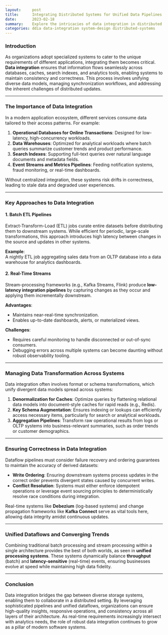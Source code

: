 ```yaml
---
layout:     post    
title:      Integrating Distributed Systems for Unified Data Pipelines
date:       2023-02-18 
summary:    Explore the intricacies of data integration in distributed applications, including synchronizing specialized systems and maintaining correctness across diverse data sources.    
categories: ddia data-integration system-design distributed-systems
---
```


### **Introduction**

As organizations adopt specialized systems to cater to the unique requirements of different applications, integrating them becomes critical. **Data integration** ensures that information flows seamlessly across databases, caches, search indexes, and analytics tools, enabling systems to maintain consistency and correctness. This process involves unifying diverse data models, managing synchronization workflows, and addressing the inherent challenges of distributed updates.
  
---  

### **The Importance of Data Integration**

In a modern application ecosystem, different services consume data tailored to their access patterns. For example:
1. **Operational Databases for Online Transactions**: Designed for low-latency, high-concurrency workloads.
2. **Data Warehouses**: Optimized for analytical workloads where batch queries summarize customer trends and product performance.
3. **Search Indexes**: Supporting full-text queries over natural language documents and metadata fields.
4. **Event Streams and Metrics Pipelines**: Feeding notification systems, fraud monitoring, or real-time dashboards.

Without centralized integration, these systems risk drifts in correctness, leading to stale data and degraded user experiences.
   
---  

### **Key Approaches to Data Integration**

#### **1. Batch ETL Pipelines**
Extract-Transform-Load (ETL) jobs curate entire datasets before distributing them to downstream systems. While efficient for periodic, large-scale transformations, this approach introduces high latency between changes in the source and updates in other systems.

**Example**:    
A nightly ETL job aggregating sales data from an OLTP database into a data warehouse for analytics dashboards.

#### **2. Real-Time Streams**
Stream-processing frameworks (e.g., Kafka Streams, Flink) produce **low-latency integration pipelines** by capturing changes as they occur and applying them incrementally downstream.

**Advantages**:
- Maintains near-real-time synchronization.
- Enables up-to-date dashboards, alerts, or materialized views.

**Challenges**:
- Requires careful monitoring to handle disconnected or out-of-sync consumers.
- Debugging errors across multiple systems can become daunting without robust observability tooling.

---  

### **Managing Data Transformation Across Systems**

Data integration often involves format or schema transformations, which unify divergent data models spread across systems:
1. **Denormalization for Caches**: Optimize queries by flattening relational data models into document-style caches for rapid reads (e.g., Redis).
2. **Key Schema Augmentation**: Ensures indexing or lookups can efficiently access necessary items, particularly for search or analytical workloads.
3. **Aggregation Pipelines**: Transform raw operational results from logs or OLTP systems into business-relevant summaries, such as order trends or customer demographics.

---  

### **Ensuring Correctness in Data Integration**

Dataflow pipelines must consider failure recovery and ordering guarantees to maintain the accuracy of derived datasets:
- **Write Ordering**: Ensuring downstream systems process updates in the correct order prevents divergent states caused by concurrent writes.
- **Conflict Resolution**: Systems must either enforce idempotent operations or leverage event sourcing principles to deterministically resolve race conditions during integration.

Real-time systems like **Debezium** (log-based systems) and change propagation frameworks like **Kafka Connect** serve as vital tools here, allowing data integrity amidst continuous updates.
  
---  

### **Unified Dataflows and Converging Trends**

Combining traditional batch processing and stream processing within a single architecture provides the best of both worlds, as seen in **unified processing systems**. These systems dynamically balance **throughput** (batch) and **latency-sensitive** (real-time) events, ensuring businesses evolve at speed while maintaining high data fidelity.
   
---  

### **Conclusion**

Data integration bridges the gap between diverse storage systems, enabling them to collaborate in a distributed setting. By leveraging sophisticated pipelines and unified dataflows, organizations can ensure high-quality insights, responsive operations, and consistency across all layers of their architecture. As real-time requirements increasingly intersect with analytics needs, the role of robust data integration continues to grow as a pillar of modern software systems.  